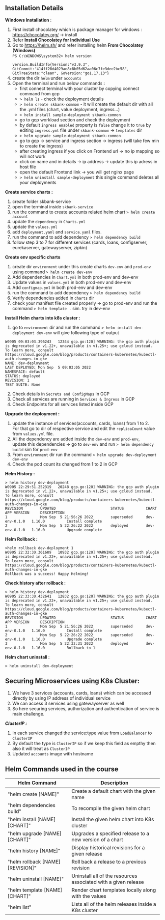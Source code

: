 Installation Details
---

**Windows Installation :**
1) First install chocolatey which is package manager for windows : https://chocolatey.org/ -> install
2) Refer **Install Chocolatey for Individual Use**
3) Go to https://helm.sh/ and refer installing helm **From Chocolatey (Windows)**<br />
   <code>PS C:\WINDOWS\system32> helm version<br />
   version.BuildInfo{Version:"v3.9.3", GitCommit:"414ff28d4029ae8c8b05d62aa06c7fe3dee2bc58", GitTreeState:"clean", GoVersion:"go1.17.13"}</code>
4) create the dir `helm` under `accounts`
5) Open the terminal and run below commands :<br />
   - first connect terminal with your cluster by copying connect command from gcp
   - `> helm ls` - check the deployment details
   - `> helm create skbank-common` - it will create the default dir with all the .yml files (chart, value deployment, ingress...)
   - `> helm install sample-deployment skbank-common` 
   - go to gcp workload section and check the deployment 
   - by default `ingress enabled` property is `false` change it to `true` by editing `ingress.yml` file under `skbank-common` -> `templates` dir
   - `> helm upgrade sample-deployment skbank-common` 
   - go to gcp -> service and ingress section -> ingress (will take few min to create the ingress)
   - after creating ingress if you click on Frontend url -> no ip mapping so will not work
   - click on name and in details -> ip address -> update this ip adress in host file
   - open the default Frontend link -> you will get nginx page
   - `> helm uninstall sample-deployment` this single command deletes all your deployments

**Create service charts :** 
1) create folder skbank-service
2) open the terminal inside `skbank-service`
3) run the command to create accounts related helm chart `> helm create account`
4) update the `dependency` in `Charts.yml`
5) update the `values.yml`
6) add `deployment.yaml` and `service.yaml` files.
7) run the command to add dependency `> helm dependency build`
8) follow step 3 to 7 for different services (cards, loans, configserver, eurekaserver, gatewayserver, zipkin)

**Create env specific charts**
1) create dir `environment` under this create charts `dev-env` and `prod-env` using command `> helm create dev-env`
2) Add dependencies in `Chart.yml` in both prod-env and dev-env
3) Update values in `values.yml` in both prod-env and dev-env
4) Add `configmap.yml` in both prod-env and dev-env
5) run the command to add dependency `> helm dependency build`
6) Verify dependencies added in `charts` dir
7) check your manifest file created properly -> go to prod-env and run the command `> helm template .` sim. try in dev-env


**Install Helm charts into k8s cluster :**
1) go to `environment` dir and run the command `> helm install dev-deployment dev-env` will give following type of output
```aidl
W0905 09:03:03.396243   12344 gcp.go:120] WARNING: the gcp auth plugin is deprecated in v1.22+, unavailable in v1.25+; use gcloud instead.
To learn more, consult https://cloud.google.com/blog/products/containers-kubernetes/kubectl-auth-changes-in-gke
NAME: dev-deployment
LAST DEPLOYED: Mon Sep  5 09:03:05 2022
NAMESPACE: default
STATUS: deployed
REVISION: 1
TEST SUITE: None
```
2) Check details in `Secrets and ConfigMaps` in GCP
3) Check all services are running in `Services & Ingress` in GCP
4) Check Endpoints for all services listed inside GCP

**Upgrade the deployment :**
1) update the instance of services(accounts, cards, loans) from 1 to 2.<br/>
For that go to dir of respective service and edit the `replicaCount` value from `values.yml` file.
2) All the dependency are added inside the `dev-env` and `prod-env`, <br/>
update this dependencies -> go to `dev-env` and run `> helm dependency build`  sim for `prod-env`
3) From `environment` dir run the command `> helm upgrade dev-deployment dev-env`
4) Check the pod count its changed from 1 to 2 in GCP


**Helm History :**
```aidl
> helm history dev-deployment
W0905 22:29:51.252319   20248 gcp.go:120] WARNING: the gcp auth plugin is deprecated in v1.22+, unavailable in v1.25+; use gcloud instead.
To learn more, consult https://cloud.google.com/blog/products/containers-kubernetes/kubectl-auth-changes-in-gke
REVISION        UPDATED                         STATUS          CHART           APP VERSION     DESCRIPTION
1               Mon Sep  5 21:56:26 2022        superseded      dev-env-0.1.0   1.16.0          Install complete
2               Mon Sep  5 22:26:22 2022        deployed        dev-env-0.1.0   1.16.0          Upgrade complete
```

**Helm Rollback :**
```aidl
>helm rollback dev-deployment 1
W0905 22:32:30.361609   10932 gcp.go:120] WARNING: the gcp auth plugin is deprecated in v1.22+, unavailable in v1.25+; use gcloud instead.
To learn more, consult https://cloud.google.com/blog/products/containers-kubernetes/kubectl-auth-changes-in-gke
Rollback was a success! Happy Helming!
```
**Check history after rollback :**
```aidl
> helm history dev-deployment
W0905 22:33:30.432641   12832 gcp.go:120] WARNING: the gcp auth plugin is deprecated in v1.22+, unavailable in v1.25+; use gcloud instead.
To learn more, consult https://cloud.google.com/blog/products/containers-kubernetes/kubectl-auth-changes-in-gke
REVISION        UPDATED                         STATUS          CHART           APP VERSION     DESCRIPTION
1               Mon Sep  5 21:56:26 2022        superseded      dev-env-0.1.0   1.16.0          Install complete
2               Mon Sep  5 22:26:22 2022        superseded      dev-env-0.1.0   1.16.0          Upgrade complete
3               Mon Sep  5 22:32:31 2022        deployed        dev-env-0.1.0   1.16.0          Rollback to 1
```
**Helm chart uninstall :**
```aidl
> helm uninstall dev-deployment
```


Securing Microservices using K8s Cluster:
---
1) We have 3 services (accounts, cards, loans) which can be accessed directly by using IP address of individual service
2) We can access 3 services using gatewayserver as well 
3) So here securing services, authorization and authentication of service is main challenge.

**_ClusterIP :_**
1) In each service changed the service:type value from `LoadBalancer` to `ClusterIP` 
2) By default the type is `ClusterIP` so if we keep this field as empthy then also it will treat as `ClusterIP`
3) Updated `accounts` image with hostname

## Helm Commands used in the course

|     Helm Command       |     Description          |
| ------------- | ------------- |
| "helm create [NAME]" | Create a default chart with the given name |
| "helm dependencies build" | To recompile the given helm chart |
| "helm install [NAME] [CHART]" | Install the given helm chart into K8s cluster |
| "helm upgrade [NAME] [CHART]" | Upgrades a specified release to a new version of a chart |
| "helm history [NAME]" | Display historical revisions for a given release |
| "helm rollback [NAME] [REVISION]" | Roll back a release to a previous revision |
| "helm uninstall [NAME]" | Uninstall all of the resources associated with a given release |
| "helm template [NAME] [CHART]" | Render chart templates locally along with the values |
| "helm list" | Lists all of the helm releases inside a K8s cluster |